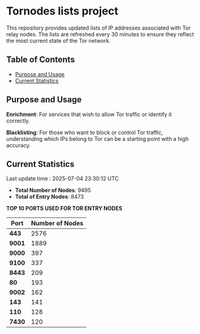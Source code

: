 # Tornodes lists project

This repository provides updated lists of IP addresses associated with Tor relay nodes. The lists are refreshed every 30 minutes to ensure they reflect the most current state of the Tor network.

## Table of Contents

- [Purpose and Usage](#purpose-and-usage)
- [Current Statistics](#current-statistics)


## Purpose and Usage

**Enrichment**: For services that wish to allow Tor traffic or identify it correctly.

**Blacklisting**: For those who want to block or control Tor traffic, understanding which IPs belong to Tor can be a starting point with a high accuracy.

## Current Statistics

Last update time : 2025-07-04 23:30:12 UTC

- **Total Number of Nodes**: 9495
- **Total of Entry Nodes**: 8473

**TOP 10 PORTS USED FOR TOR ENTRY NODES**

| **Port** | **Number of Nodes** |
|------|-----------------|
| **443**   | 2576  |
| **9001**   | 1889  |
| **9000**   | 397  |
| **9100**   | 337  |
| **8443**   | 209  |
| **80**   | 193  |
| **9002**   | 162  |
| **143**   | 141  |
| **110**   | 128  |
| **7430**   | 120  |


